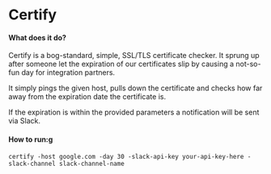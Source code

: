 Certify
=======

#### What does it do?

Certify is a bog-standard, simple, SSL/TLS certificate checker. It sprung up after someone let the expiration of our certificates slip by causing a not-so-fun day for integration partners.

It simply pings the given host, pulls down the certificate and checks how far away from the expiration date the certificate is.

If the expiration is within the provided parameters a notification will be sent via Slack.

#### How to run:g
```
certify -host google.com -day 30 -slack-api-key your-api-key-here -slack-channel slack-channel-name
```
